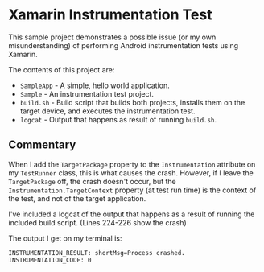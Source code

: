 # Xamarin Instrumentation Test

This sample project demonstrates a possible issue (or my own misunderstanding) of performing Android instrumentation tests using Xamarin.

The contents of this project are:

* `SampleApp` - A simple, hello world application.
* `Sample` - An instrumentation test project.
* `build.sh` - Build script that builds both projects, installs them on the target device, and executes the instrumentation test.
* `logcat` - Output that happens as result of running `build.sh`.

## Commentary

When I add the `TargetPackage` property to the `Instrumentation` attribute on my `TestRunner` class, this is what causes the crash.  However, if I leave the `TargetPackage` off, the crash doesn't occur, but the `Instrumentation.TargetContext` property (at test run time) is the context of the test, and not of the target application.

I've included a logcat of the output that happens as a result of running the included build script.  (Lines 224-226 show the crash)

The output I get on my terminal is:

    INSTRUMENTATION_RESULT: shortMsg=Process crashed.
    INSTRUMENTATION_CODE: 0
